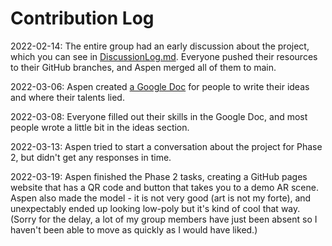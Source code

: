 # Contribution Log
2022-02-14: The entire group had an early discussion about the project, which you can see in [DiscussionLog.md](DiscussionLog.md). Everyone pushed their resources to their GitHub branches, and Aspen merged all of them to main.

2022-03-06: Aspen created [a Google Doc](https://docs.google.com/document/d/17hDfCDsrhlLVm2a4B6KsLZoRgAlrt4zVfvDOO5Z_GOk/) for people to write their ideas and where their talents lied.

2022-03-08: Everyone filled out their skills in the Google Doc, and most people wrote a little bit in the ideas section.

2022-03-13: Aspen tried to start a conversation about the project for Phase 2, but didn't get any responses in time.

2022-03-19: Aspen finished the Phase 2 tasks, creating a GitHub pages website that has a QR code and button that takes you to a demo AR scene. Aspen also made the model - it is not very good (art is not my forte), and unexpectably ended up looking low-poly but it's kind of cool that way. (Sorry for the delay, a lot of my group members have just been absent so I haven't been able to move as quickly as I would have liked.)
